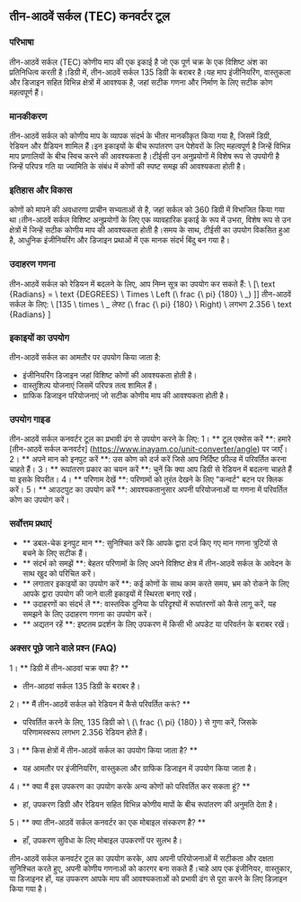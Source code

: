 ## तीन-आठवें सर्कल (TEC) कनवर्टर टूल

### परिभाषा
तीन-आठवें सर्कल (TEC) कोणीय माप की एक इकाई है जो एक पूर्ण चक्र के एक विशिष्ट अंश का प्रतिनिधित्व करती है।डिग्री में, तीन-आठवें सर्कल 135 डिग्री के बराबर है।यह माप इंजीनियरिंग, वास्तुकला और डिजाइन सहित विभिन्न क्षेत्रों में आवश्यक है, जहां सटीक गणना और निर्माण के लिए सटीक कोण महत्वपूर्ण हैं।

### मानकीकरण
तीन-आठवें सर्कल को कोणीय माप के व्यापक संदर्भ के भीतर मानकीकृत किया गया है, जिसमें डिग्री, रेडियन और ग्रैडियन शामिल हैं।इन इकाइयों के बीच रूपांतरण उन पेशेवरों के लिए महत्वपूर्ण है जिन्हें विभिन्न माप प्रणालियों के बीच स्विच करने की आवश्यकता है।टीईसी उन अनुप्रयोगों में विशेष रूप से उपयोगी है जिन्हें परिपत्र गति या ज्यामिति के संबंध में कोणों की स्पष्ट समझ की आवश्यकता होती है।

### इतिहास और विकास
कोणों को मापने की अवधारणा प्राचीन सभ्यताओं से है, जहां सर्कल को 360 डिग्री में विभाजित किया गया था।तीन-आठवें सर्कल विशिष्ट अनुप्रयोगों के लिए एक व्यावहारिक इकाई के रूप में उभरा, विशेष रूप से उन क्षेत्रों में जिन्हें सटीक कोणीय माप की आवश्यकता होती है।समय के साथ, टीईसी का उपयोग विकसित हुआ है, आधुनिक इंजीनियरिंग और डिजाइन प्रथाओं में एक मानक संदर्भ बिंदु बन गया है।

### उदाहरण गणना
तीन-आठवें सर्कल को रेडियन में बदलने के लिए, आप निम्न सूत्र का उपयोग कर सकते हैं:
\ [\ text {Radians} = \ text {DEGREES} \ Times \ Left (\ frac {\ pi} {180} \ _) \]]
तीन-आठवें सर्कल के लिए:
\ [135 \ times \ _ लेफ्ट (\ frac {\ pi} {180} \ Right) \ लगभग 2.356 \ text {Radians} \]

### इकाइयों का उपयोग
तीन-आठवें सर्कल का आमतौर पर उपयोग किया जाता है:
- इंजीनियरिंग डिजाइन जहां विशिष्ट कोणों की आवश्यकता होती है।
- वास्तुशिल्प योजनाएं जिसमें परिपत्र तत्व शामिल हैं।
- ग्राफिक डिजाइन परियोजनाएं जो सटीक कोणीय माप की आवश्यकता होती है।

### उपयोग गाइड
तीन-आठवें सर्कल कनवर्टर टूल का प्रभावी ढंग से उपयोग करने के लिए:
1। ** टूल एक्सेस करें **: हमारे [तीन-आठवें सर्कल कनवर्टर] (https://www.inayam.co/unit-converter/angle) पर जाएँ।
2। ** अपने मान को इनपुट करें **: उस कोण को दर्ज करें जिसे आप निर्दिष्ट फ़ील्ड में परिवर्तित करना चाहते हैं।
3। ** रूपांतरण प्रकार का चयन करें **: चुनें कि क्या आप डिग्री से रेडियन में बदलना चाहते हैं या इसके विपरीत।
4। ** परिणाम देखें **: परिणामों को तुरंत देखने के लिए "कन्वर्ट" बटन पर क्लिक करें।
5। ** आउटपुट का उपयोग करें **: आवश्यकतानुसार अपनी परियोजनाओं या गणना में परिवर्तित कोण का उपयोग करें।

### सर्वोत्तम प्रथाएं
- ** डबल-चेक इनपुट मान **: सुनिश्चित करें कि आपके द्वारा दर्ज किए गए मान गणना त्रुटियों से बचने के लिए सटीक हैं।
- ** संदर्भ को समझें **: बेहतर परिणामों के लिए अपने विशिष्ट क्षेत्र में तीन-आठवें सर्कल के आवेदन के साथ खुद को परिचित करें।
- ** लगातार इकाइयों का उपयोग करें **: कई कोणों के साथ काम करते समय, भ्रम को रोकने के लिए आपके द्वारा उपयोग की जाने वाली इकाइयों में स्थिरता बनाए रखें।
- ** उदाहरणों का संदर्भ लें **: वास्तविक दुनिया के परिदृश्यों में रूपांतरणों को कैसे लागू करें, यह समझने के लिए उदाहरण गणना का उपयोग करें।
- ** अद्यतन रहें **: इष्टतम प्रदर्शन के लिए उपकरण में किसी भी अपडेट या परिवर्तन के बराबर रखें।

### अक्सर पूछे जाने वाले प्रश्न (FAQ)

1। ** डिग्री में तीन-आठवां चक्र क्या है? **
- तीन-आठवां सर्कल 135 डिग्री के बराबर है।

2। ** मैं तीन-आठवें सर्कल को रेडियन में कैसे परिवर्तित करूं? **
- परिवर्तित करने के लिए, 135 डिग्री को \ (\ frac {\ pi} {180} \) से गुणा करें, जिसके परिणामस्वरूप लगभग 2.356 रेडियन होते हैं।

3। ** किस क्षेत्रों में तीन-आठवें सर्कल का उपयोग किया जाता है? **
- यह आमतौर पर इंजीनियरिंग, वास्तुकला और ग्राफिक डिजाइन में उपयोग किया जाता है।

4। ** क्या मैं इस उपकरण का उपयोग करके अन्य कोणों को परिवर्तित कर सकता हूं? **
- हां, उपकरण डिग्री और रेडियन सहित विभिन्न कोणीय मापों के बीच रूपांतरण की अनुमति देता है।

5। ** क्या तीन-आठवें सर्कल कनवर्टर का एक मोबाइल संस्करण है? **
- हाँ, उपकरण सुविधा के लिए मोबाइल उपकरणों पर सुलभ है।

तीन-आठवें सर्कल कनवर्टर टूल का उपयोग करके, आप अपनी परियोजनाओं में सटीकता और दक्षता सुनिश्चित करते हुए, अपनी कोणीय गणनाओं को कारगर बना सकते हैं।चाहे आप एक इंजीनियर, वास्तुकार, या डिजाइनर हों, यह उपकरण आपके माप की आवश्यकताओं को प्रभावी ढंग से पूरा करने के लिए डिज़ाइन किया गया है।